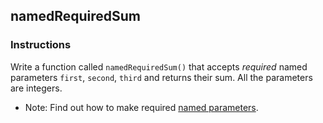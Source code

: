 ## namedRequiredSum

### Instructions

Write a function called `namedRequiredSum()` that accepts *required* named parameters `first`, `second`, `third` and returns their sum. All the parameters are integers.

- Note: Find out how to make required [named parameters](https://dart.dev/guides/language/language-tour).

